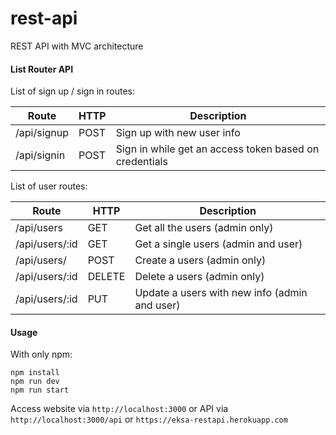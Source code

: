 # rest-api
REST API with MVC architecture

#### List Router API
List of sign up / sign in routes:

|    Route    |  HTTP   |                     Description                         |
| ----------- | ------- | ------------------------------------------------------- |
| /api/signup |  POST   | Sign up with new user info                              |
| /api/signin |  POST   | Sign in while get an access token based on credentials  |

List of user routes:

|           Route        |  HTTP  |                 Description                   |
| ---------------------- | ------ | --------------------------------------------- |
| /api/users             | GET    | Get all the users (admin only)                |
| /api/users/:id         | GET    | Get a single users (admin and user)           |
| /api/users/            | POST   | Create a users (admin only)                   |
| /api/users/:id         | DELETE | Delete a users (admin only)                   |
| /api/users/:id         | PUT    | Update a users with new info (admin and user) |

#### Usage
With only npm:
```
npm install
npm run dev
npm run start
```

Access website via `http://localhost:3000` or API via `http://localhost:3000/api` or `https://eksa-restapi.herokuapp.com`
